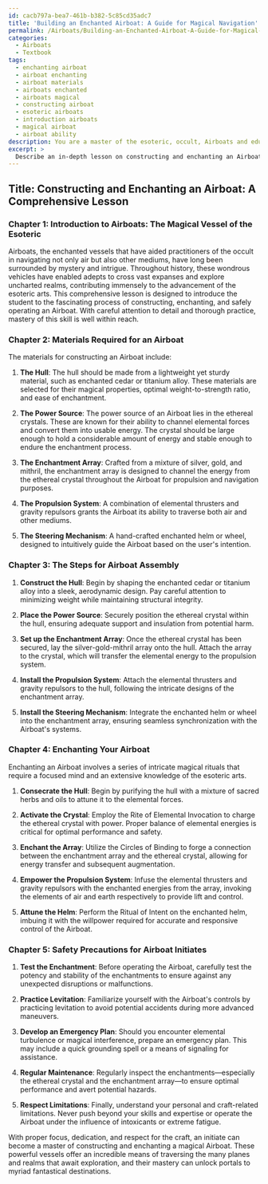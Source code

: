 ```yaml
---
id: cacb797a-bea7-461b-b382-5c85cd35adc7
title: 'Building an Enchanted Airboat: A Guide for Magical Navigation'
permalink: /Airboats/Building-an-Enchanted-Airboat-A-Guide-for-Magical-Navigation/
categories:
  - Airboats
  - Textbook
tags:
  - enchanting airboat
  - airboat enchanting
  - airboat materials
  - airboats enchanted
  - airboats magical
  - constructing airboat
  - esoteric airboats
  - introduction airboats
  - magical airboat
  - airboat ability
description: You are a master of the esoteric, occult, Airboats and education, you have written many textbooks on the subject in ways that provide students with rich and deep understanding of the subject. You are being asked to write textbook-like sections on a topic and you do it with full context, explainability, and reliability in accuracy to the true facts of the topic at hand, in a textbook style that a student would easily be able to learn from, in a rich, engaging, and contextual way. Always include relevant context (such as formulas and history), related concepts, and in a way that someone can gain deep insights from.
excerpt: > 
  Describe an in-depth lesson on constructing and enchanting an Airboat, a magical vessel used by practitioners of the occult for navigating through air and other mediums. Include the materials needed, steps for assembly, enchantments to be used, and any safety precautions an initiate should take while operating the Airboat.
---
```


## Title: Constructing and Enchanting an Airboat: A Comprehensive Lesson

### Chapter 1: Introduction to Airboats: The Magical Vessel of the Esoteric 

Airboats, the enchanted vessels that have aided practitioners of the occult in navigating not only air but also other mediums, have long been surrounded by mystery and intrigue. Throughout history, these wondrous vehicles have enabled adepts to cross vast expanses and explore uncharted realms, contributing immensely to the advancement of the esoteric arts. This comprehensive lesson is designed to introduce the student to the fascinating process of constructing, enchanting, and safely operating an Airboat. With careful attention to detail and thorough practice, mastery of this skill is well within reach.

### Chapter 2: Materials Required for an Airboat

The materials for constructing an Airboat include:

1. **The Hull**: The hull should be made from a lightweight yet sturdy material, such as enchanted cedar or titanium alloy. These materials are selected for their magical properties, optimal weight-to-strength ratio, and ease of enchantment.

2. **The Power Source**: The power source of an Airboat lies in the ethereal crystals. These are known for their ability to channel elemental forces and convert them into usable energy. The crystal should be large enough to hold a considerable amount of energy and stable enough to endure the enchantment process.

3. **The Enchantment Array**: Crafted from a mixture of silver, gold, and mithril, the enchantment array is designed to channel the energy from the ethereal crystal throughout the Airboat for propulsion and navigation purposes.

4. **The Propulsion System**: A combination of elemental thrusters and gravity repulsors grants the Airboat its ability to traverse both air and other mediums.

5. **The Steering Mechanism**: A hand-crafted enchanted helm or wheel, designed to intuitively guide the Airboat based on the user's intention.

### Chapter 3: The Steps for Airboat Assembly

1. **Construct the Hull**: Begin by shaping the enchanted cedar or titanium alloy into a sleek, aerodynamic design. Pay careful attention to minimizing weight while maintaining structural integrity.

2. **Place the Power Source**: Securely position the ethereal crystal within the hull, ensuring adequate support and insulation from potential harm.

3. **Set up the Enchantment Array**: Once the ethereal crystal has been secured, lay the silver-gold-mithril array onto the hull. Attach the array to the crystal, which will transfer the elemental energy to the propulsion system.

4. **Install the Propulsion System**: Attach the elemental thrusters and gravity repulsors to the hull, following the intricate designs of the enchantment array.

5. **Install the Steering Mechanism**: Integrate the enchanted helm or wheel into the enchantment array, ensuring seamless synchronization with the Airboat's systems.

### Chapter 4: Enchanting Your Airboat

Enchanting an Airboat involves a series of intricate magical rituals that require a focused mind and an extensive knowledge of the esoteric arts.

1. **Consecrate the Hull**: Begin by purifying the hull with a mixture of sacred herbs and oils to attune it to the elemental forces.

2. **Activate the Crystal**: Employ the Rite of Elemental Invocation to charge the ethereal crystal with power. Proper balance of elemental energies is critical for optimal performance and safety.

3. **Enchant the Array**: Utilize the Circles of Binding to forge a connection between the enchantment array and the ethereal crystal, allowing for energy transfer and subsequent augmentation.

4. **Empower the Propulsion System**: Infuse the elemental thrusters and gravity repulsors with the enchanted energies from the array, invoking the elements of air and earth respectively to provide lift and control.

5. **Attune the Helm**: Perform the Ritual of Intent on the enchanted helm, imbuing it with the willpower required for accurate and responsive control of the Airboat.

### Chapter 5: Safety Precautions for Airboat Initiates

1. **Test the Enchantment**: Before operating the Airboat, carefully test the potency and stability of the enchantments to ensure against any unexpected disruptions or malfunctions.

2. **Practice Levitation**: Familiarize yourself with the Airboat's controls by practicing levitation to avoid potential accidents during more advanced maneuvers.

3. **Develop an Emergency Plan**: Should you encounter elemental turbulence or magical interference, prepare an emergency plan. This may include a quick grounding spell or a means of signaling for assistance.

4. **Regular Maintenance**: Regularly inspect the enchantments—especially the ethereal crystal and the enchantment array—to ensure optimal performance and avert potential hazards.

5. **Respect Limitations**: Finally, understand your personal and craft-related limitations. Never push beyond your skills and expertise or operate the Airboat under the influence of intoxicants or extreme fatigue.

With proper focus, dedication, and respect for the craft, an initiate can become a master of constructing and enchanting a magical Airboat. These powerful vessels offer an incredible means of traversing the many planes and realms that await exploration, and their mastery can unlock portals to myriad fantastical destinations.
